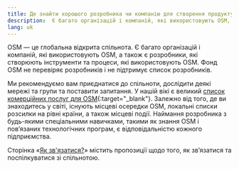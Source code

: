 ```yaml
---
title: Де знайти хорошого розробника чи компанію для створення продукту з використанням OSM?
description:  Є багато організацій і компаній, які використовують OSM, також є розробники, які створюють інструменти використовучи OSM…
lang: uk
---
```


OSM — це глобальна відкрита спільнота. Є багато організацій і компаній, які використовують OSM, а також є розробники, які створюють інструменти та процеси, які використовують OSM. Фонд OSM не перевіряє розробників і не підтримує список розробників.

Ми рекомендуємо вам приєднатися до спільноти, дослідити деякі мережі та групи та поставити запитання. У нашій вікі є великий [список комерційних послуг для OSM](https://wiki.openstreetmap.org/wiki/Commercial_OSM_Software_and_Services){:target="_blank"}. Залежно від того, де ви знаходитесь у світі, існують місцеві осередки OSM, локальні списки розсилки на рівні країни, а також місцеві події. Наймання розробника з будь-якими спеціальними навичками, такими як знання OSM і пов’язаних технологічних програм, є відповідальністю кожного підприємства.

Сторінка «[Як зв'язатися?](/about-osm-community/get-in-touch.md)» містить пропозиції щодо того, як зв’язатися та поспілкуватися зі спільнотою.
